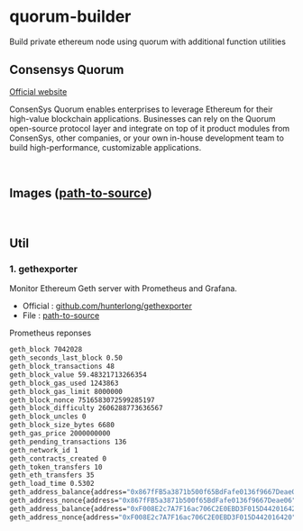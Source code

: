 # quorum-builder

Build private ethereum node using quorum with additional function utilities

## Consensys Quorum

[Official website](https://consensys.net/quorum/)

ConsenSys Quorum enables enterprises to leverage Ethereum for their high-value blockchain applications. Businesses can rely on the Quorum open-source protocol layer and integrate on top of it product modules from ConsenSys, other companies, or your own in-house development team to build high-performance, customizable applications.

<br>

## Images ([path-to-source](./images))

<br>

## Util

### 1. gethexporter

Monitor Ethereum Geth server with Prometheus and Grafana.

- Official : [github.com/hunterlong/gethexporter](https://github.com/hunterlong/gethexporter)
- File : [path-to-source](./monitor/run-exporter.sh)

Prometheus reponses

```bash
geth_block 7042028
geth_seconds_last_block 0.50
geth_block_transactions 48
geth_block_value 59.48321713266354
geth_block_gas_used 1243863
geth_block_gas_limit 8000000
geth_block_nonce 7516583072599285197
geth_block_difficulty 2606288773636567
geth_block_uncles 0
geth_block_size_bytes 6680
geth_gas_price 2000000000
geth_pending_transactions 136
geth_network_id 1
geth_contracts_created 0
geth_token_transfers 10
geth_eth_transfers 35
geth_load_time 0.5302
geth_address_balance{address="0x867fFB5a3871b500f65BdFafe0136f9667Deae06"} 86.99212193
geth_address_nonce{address="0x867fFB5a3871b500f65BdFafe0136f9667Deae06"} 1
geth_address_balance{address="0xF008E2c7A7F16ac706C2E0EBD3F015D442016420"} 0.1605609476
geth_address_nonce{address="0xF008E2c7A7F16ac706C2E0EBD3F015D442016420"} 95623
```
